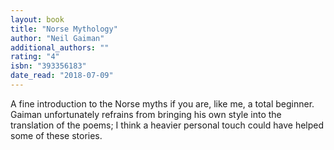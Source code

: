 ```yaml
---
layout: book
title: "Norse Mythology"
author: "Neil Gaiman"
additional_authors: ""
rating: "4"
isbn: "393356183"
date_read: "2018-07-09"
---
```


A fine introduction to the Norse myths if you are, like me, a total beginner. Gaiman unfortunately refrains from bringing his own style into the translation of the poems; I think a heavier personal touch could have helped some of these stories.
